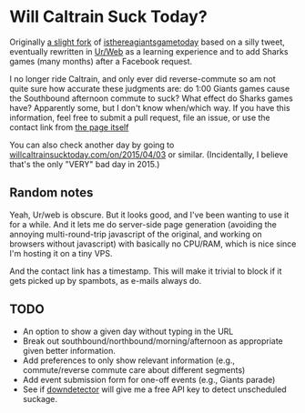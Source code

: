 Will Caltrain Suck Today?
=========================

Originally [a slight fork](https://github.com/edanaher/willcaltrainsucktoday-js) of [isthereagiantsgametoday](http://isthereagiantsgametoday.com/) based on a silly tweet, eventually rewritten in [Ur/Web](http://www.impredicative.com/ur/) as a learning experience and to add Sharks games (many months) after a Facebook request.

I no longer ride Caltrain, and only ever did reverse-commute so am not quite sure how accurate these judgments are: do 1:00 Giants games cause the Southbound afternoon commute to suck?  What effect do Sharks games have?  Apparently some, but I don't know when/which way.  If you have this information, feel free to submit a pull request, file an issue, or use the contact link from [the page itself](http://wilcaltrainsucktoday.com)

You can also check another day by going to [willcaltrainsucktoday.com/on/2015/04/03]() or similar.  (Incidentally, I believe that's the only "VERY" bad day in 2015.)

Random notes
------------

Yeah, Ur/web is obscure.  But it looks good, and I've been wanting to use it for a while.  And it lets me do server-side page generation (avoiding the annoying multi-round-trip javascript of the original, and working on browsers without javascript) with basically no CPU/RAM, which is nice since I'm hosting it on a tiny VPS.

And the contact link has a timestamp.  This will make it trivial to block if it gets picked up by spambots, as e-mails always do.

TODO
----

- An option to show a given day without typing in the URL
- Break out southbound/northbound/morning/afternoon as appropriate given better information.
- Add preferences to only show relevant information (e.g., commute/reverse commute care about different segments)
- Add event submission form for one-off events (e.g., Giants parade)
- See if [downdetector](https://downdetector.com/status/caltrain) will give me a free API key to detect unscheduled suckage.
